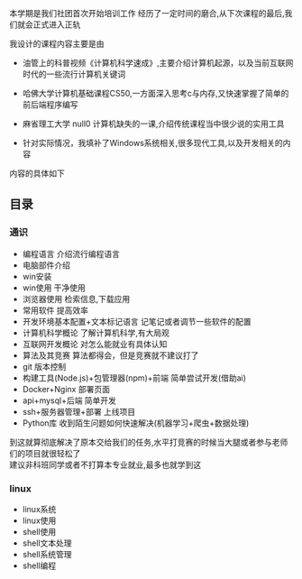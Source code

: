 本学期是我们社团首次开始培训工作
经历了一定时间的磨合,从下次课程的最后,我们就会正式进入正轨

我设计的课程内容主要是由

- 油管上的科普视频《计算机科学速成》,主要介绍计算机起源，以及当前互联网时代的一些流行计算机关键词

- 哈佛大学计算机基础课程CS50,一方面深入思考c与内存,又快速掌握了简单的前后端程序编写

- 麻省理工大学 null0 计算机缺失的一课,介绍传统课程当中很少说的实用工具

- 针对实际情况，我填补了Windows系统相关,很多现代工具,以及开发相关的内容

内容的具体如下

## 目录

### 通识

- 编程语言 介绍流行编程语言
- 电脑部件介绍
- win安装
- win使用 干净使用
- 浏览器使用 检索信息,下载应用
- 常用软件 提高效率
- 开发环境基本配置+文本标记语言 记笔记或者调节一些软件的配置
- 计算机科学概论 了解计算机科学,有大局观
- 互联网开发概论 对怎么能就业有具体认知
- 算法及其竞赛 算法都得会，但是竞赛就不建议打了
- git 版本控制
- 构建工具(Node.js)+包管理器(npm)+前端 简单尝试开发(借助ai)
- Docker+Nginx 部署页面
- api+mysql+后端 简单开发
- ssh+服务器管理+部署 上线项目
- Python库 收到陌生问题如何快速解决(机器学习+爬虫+数据处理)

到这就算彻底解决了原本交给我们的任务,水平打竞赛的时候当大腿或者参与老师们的项目就很轻松了  
建议非科班同学或者不打算本专业就业,最多也就学到这

### linux

- linux系统
- linux使用
- shell使用
- shell文本处理
- shell系统管理
- shell编程